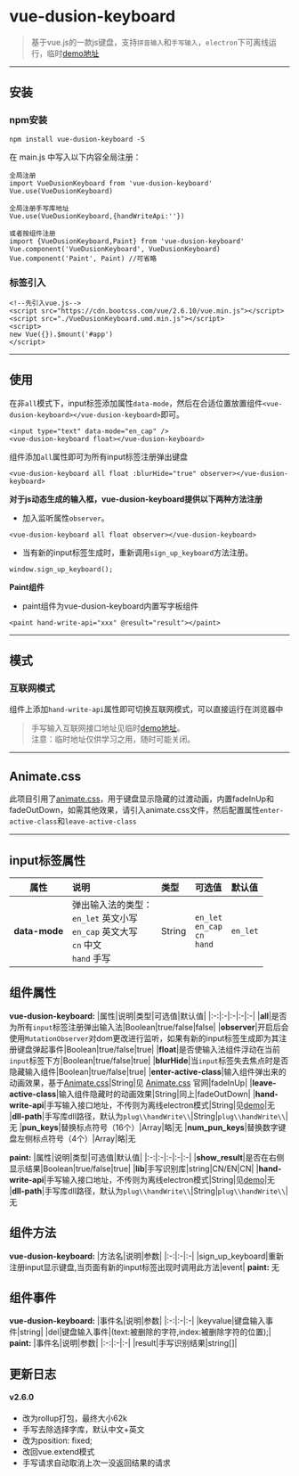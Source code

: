 # vue-dusion-keyboard

> 基于vue.js的一款js键盘，支持`拼音输入`和`手写输入`，`electron`下可离线运行，临时[demo地址](http://jsrtj.fotoit.cn/iis/keyboard-demo/)
---

## 安装
### npm安装
```
npm install vue-dusion-keyboard -S
```
在 main.js 中写入以下内容全局注册：
```
全局注册
import VueDusionKeyboard from 'vue-dusion-keyboard'
Vue.use(VueDusionKeyboard)

全局注册手写库地址
Vue.use(VueDusionKeyboard,{handWriteApi:''})

或者按组件注册
import {VueDusionKeyboard,Paint} from 'vue-dusion-keyboard'
Vue.component('VueDusionKeyboard', VueDusionKeyboard)
Vue.component('Paint', Paint) //可省略
```

### 标签引入
```
<!--先引入vue.js-->
<script src="https://cdn.bootcss.com/vue/2.6.10/vue.min.js"></script>
<script src="./VueDusionKeyboard.umd.min.js"></script>
<script>
new Vue({}).$mount('#app')
</script>
```

---
## 使用
在非`all`模式下，input标签添加属性`data-mode`，然后在合适位置放置组件`<vue-dusion-keyboard></vue-dusion-keyboard>`即可。
```
<input type="text" data-mode="en_cap" />
<vue-dusion-keyboard float></vue-dusion-keyboard>
```

组件添加`all`属性即可为所有input标签注册弹出键盘
```
<vue-dusion-keyboard all float :blurHide="true" observer></vue-dusion-keyboard>
```

**对于js动态生成的输入框，vue-dusion-keyboard提供以下两种方法注册**
- 加入监听属性`observer`。
```
<vue-dusion-keyboard all float observer></vue-dusion-keyboard>
```
- 当有新的input标签生成时，重新调用`sign_up_keyboard`方法注册。
```
window.sign_up_keyboard();
```

**Paint组件**
- paint组件为vue-dusion-keyboard内置写字板组件
```
<paint hand-write-api="xxx" @result="result"></paint>
```
---

## 模式

<!-- ### 离线模式
 组件默认为离线模式，离线模式需要运行在[electron](https://electronjs.org)环境下，所需的控件有：
##### nodejs模块:
- `ffi`
- `ref`

ffi安装失败的小伙伴可以安装：
- `ffi-napi`
- `ref-napi`

##### C++库:
- `XDLL.dll` : 放置在electron根目录的`plug\\handWrite\\XDLL.dll`下。
##### 手写字库:
- `hz.mrd` : 中文字库，放置在`XDLL.dll`同目录下。
- `English.mrd` : 英文字库，放置在`XDLL.dll`同目录下。 -->

### 互联网模式
组件上添加`hand-write-api`属性即可切换互联网模式，可以直接运行在浏览器中
> 手写输入互联网接口地址见临时[demo地址](http://jsrtj.fotoit.cn/iis/keyboard-demo/)。<br>注意：临时地址仅供学习之用，随时可能关闭。
---
## Animate.css
此项目引用了[animate.css](https://daneden.github.io/animate.css/)，用于键盘显示隐藏的过渡动画，内置fadeInUp和fadeOutDown，如需其他效果，请引入animate.css文件，然后配置属性`enter-active-class`和`leave-active-class`

---
## input标签属性
|属性|说明|类型|可选值|默认值|
|:-:|:-|:-|:-|:-|
|**data-mode**|弹出输入法的类型：<br>`en_let` 英文小写<br>`en_cap` 英文大写<br>`cn` 中文<br>`hand` 手写|String|`en_let`<br>`en_cap`<br>`cn`<br>`hand`|`en_let`|

## 组件属性

**vue-dusion-keyboard:**
|属性|说明|类型|可选值|默认值|
|:-:|:-|:-|:-|:-|
|**all**|是否为所有`input`标签注册弹出输入法|Boolean|true/false|false|
|**observer**|开启后会使用`MutationObserver`对dom更改进行监听，如果有新的input标签生成即为其注册键盘弹起事件|Boolean|true/false|true|
|**float**|是否使输入法组件浮动在当前`input`标签下方|Boolean|true/false|true|
|**blurHide**|当`input`标签失去焦点时是否隐藏输入组件|Boolean|true/false|true|
|**enter-active-class**|输入组件弹出来的动画效果，基于[Animate.css](https://daneden.github.io/animate.css/)|String|见 [Animate.css](https://daneden.github.io/animate.css/) 官网|fadeInUp|
|**leave-active-class**|输入组件隐藏时的动画效果|String|同上|fadeOutDown|
|**hand-write-api**|手写输入接口地址，不传则为离线electron模式|String|见[demo](http://jsrtj.fotoit.cn/iis/keyboard-demo/)|无
|**dll-path**|手写库dll路径，默认为`plug\\handWrite\\`|String|`plug\\handWrite\\`|无
|**pun_keys**|替换标点符号（16个）|Array|略|无
|**num_pun_keys**|替换数字键盘左侧标点符号（4个）|Array|略|无

**paint:**
|属性|说明|类型|可选值|默认值|
|:-:|:-|:-|:-|:-|
|**show_result**|是否在右侧显示结果|Boolean|true/false|true|
|**lib**|手写识别库|string|CN/EN|CN|
|**hand-write-api**|手写输入接口地址，不传则为离线electron模式|String|见[demo](http://jsrtj.fotoit.cn/iis/keyboard-demo/)|无
|**dll-path**|手写库dll路径，默认为`plug\\handWrite\\`|String|`plug\\handWrite\\`|无

## 组件方法
**vue-dusion-keyboard:**
|方法名|说明|参数|
|:-:|:-|:-|
|sign_up_keyboard|重新注册input显示键盘,当页面有新的input标签出现时调用此方法|event|
**paint:**
无

## 组件事件
**vue-dusion-keyboard:**
|事件名|说明|参数|
|:-:|:-|:-|
|keyvalue|键盘输入事件|string|
|del|键盘输入事件|(text:被删除的字符,index:被删除字符的位置);|
**paint:**
|事件名|说明|参数|
|:-:|:-|:-|
|result|手写识别结果|string[]|

## 更新日志
#### v2.6.0
- 改为rollup打包，最终大小62k
- 手写去除选择字库，默认中文+英文
- 改为position: fixed;
- 改回vue.extend模式
- 手写请求自动取消上次一没返回结果的请求